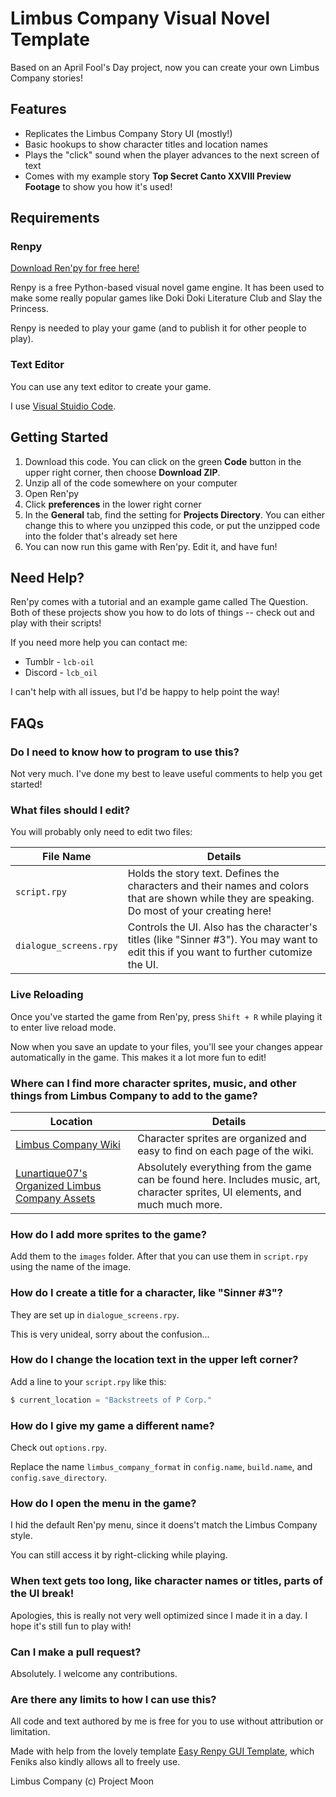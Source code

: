 # Limbus Company Visual Novel Template
Based on an April Fool's Day project, now you can create your own Limbus Company stories! 
## Features
- Replicates the Limbus Company Story UI (mostly!)
- Basic hookups to show character titles and location names
- Plays the "click" sound when the player advances to the next screen of text
- Comes with my example story **Top Secret Canto XXVIII Preview Footage** to show you how it's used!

## Requirements
### Renpy
[Download Ren'py for free here!](https://www.renpy.org/latest.html)

Renpy is a free Python-based visual novel game engine. It has been used to make some really popular games like Doki Doki Literature Club and Slay the Princess. 

Renpy is needed to play your game (and to publish it for other people to play).

### Text Editor

You can use any text editor to create your game.

I use [Visual Stuidio Code](https://code.visualstudio.com/).

## Getting Started
1. Download this code. You can click on the green **Code** button in the upper right corner, then choose **Download ZIP**.
2. Unzip all of the code somewhere on your computer
3. Open Ren'py
4. Click **preferences** in the lower right corner
5. In the **General** tab, find the setting for **Projects Directory**. You can either change this to where you unzipped this code, or put the unzipped code into the folder that's already set here
6. You can now run this game with Ren'py. Edit it, and have fun! 

## Need Help?
Ren'py comes with a tutorial and an example game called The Question. Both of these projects show you how to do lots of things -- check out and play with their scripts!

If you need more help you can contact me:

- Tumblr - `lcb-oil`
- Discord - `lcb_oil`

I can't help with all issues, but I'd be happy to help point the way! 

## FAQs
### Do I need to know how to program to use this?
Not very much. I've done my best to leave useful comments to help you get started!

### What files should I edit?
You will probably only need to edit two files:

| File Name | Details |
|--|--|
|`script.rpy`| Holds the story text. Defines the characters and their names and colors that are shown while they are speaking.  Do most of your creating here!|
|`dialogue_screens.rpy` | Controls the UI. Also has the character's titles (like "Sinner #3"). You may want to edit this if you want to further cutomize the UI.

### Live Reloading
Once you've started the game from Ren'py, press `Shift + R` while playing it to enter live reload mode. 

Now when you save an update to your files, you'll see your changes appear automatically in the game. This makes it a lot more fun to edit!  

### Where can I find more character sprites, music, and other things from Limbus Company to add to the game?

| Location | Details |
|--|--|
| [Limbus Company Wiki](https://limbuscompany.wiki.gg/) | Character sprites are organized and easy to find on each page of the wiki. |
|[Lunartique07's Organized Limbus Company Assets](https://drive.google.com/drive/folders/1Nk9WWMxEcovs5Ewku5ICT1PbfByNcV_z?usp=sharing) | Absolutely everything from the game can be found here. Includes music, art, character sprites, UI elements, and much much more.| 

### How do I add more sprites to the game?
Add them to the `images` folder. After that you can use them in `script.rpy` using the name of the image.

### How do I create a title for a character, like "Sinner #3"?
They are set up in `dialogue_screens.rpy`. 

This is very unideal, sorry about the confusion...

### How do I change the location text in the upper left corner?
Add a line to your `script.rpy` like this:
```python
$ current_location = "Backstreets of P Corp." 
```

### How do I give my game a different name?
Check out `options.rpy`.

Replace the name `limbus_company_format` in `config.name`, `build.name`, and `config.save_directory`.

### How do I open the menu in the game?
I hid the default Ren'py menu, since it doens't match the Limbus Company style.

You can still access it by right-clicking while playing.

### When text gets too long, like character names or titles, parts of the UI break!
Apologies, this is really not very well optimized since I made it in a day. I hope it's still fun to play with! 

### Can I make a pull request?
Absolutely. I welcome any contributions.

### Are there any limits to how I can use this?
All code and text authored by me is free for you to use without attribution or limitation. 

Made with help from the lovely template [Easy Renpy GUI Template](https://feniksdev.itch.io/easy-renpy-gui), which Feniks also kindly allows all to freely use. 

Limbus Company (c) Project Moon

